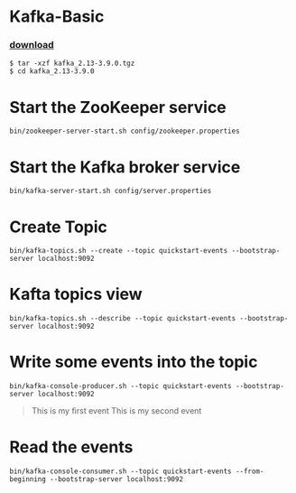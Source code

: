 # Kafka-Basic


### [download](https://dlcdn.apache.org/kafka/3.9.0/kafka_2.13-3.9.0.tgz)
```
$ tar -xzf kafka_2.13-3.9.0.tgz
$ cd kafka_2.13-3.9.0
```

# Start the ZooKeeper service
`bin/zookeeper-server-start.sh config/zookeeper.properties`


# Start the Kafka broker service
`bin/kafka-server-start.sh config/server.properties`


# Create Topic
`bin/kafka-topics.sh --create --topic quickstart-events --bootstrap-server localhost:9092`


# Kafta topics view
`bin/kafka-topics.sh --describe --topic quickstart-events --bootstrap-server localhost:9092`


# Write some events into the topic

`bin/kafka-console-producer.sh --topic quickstart-events --bootstrap-server localhost:9092`

>This is my first event
>This is my second event


# Read the events
`bin/kafka-console-consumer.sh --topic quickstart-events --from-beginning --bootstrap-server localhost:9092`
